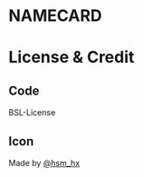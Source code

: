 # NAMECARD

# License & Credit
## Code
BSL-License
## Icon
Made by [@hsm_hx](https://github.com/hsm-hx)
